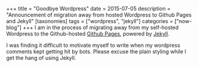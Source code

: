 +++
title = "Goodbye Wordpress"
date = 2015-07-05
description = "Announcement of migration away from hosted Wordpress to Github Pages and Jekyll"
[taxonomies]
tags = ["wordpress", "jekyll"]
categories = ["now-blog"]
+++
I am in the process of migrating away from my self-hosted Wordpress to the Github-hosted [Github Pages][githubpages], powered by [Jekyll][jekyll].

I was finding it difficult to motivate myself to write when my wordpress comments kept getting hit by bots. Please excuse the plain styling while I get the hang of using Jekyll.

[githubpages]: https://pages.github.com/
[jekyll]: http://jekyllrb.com/

